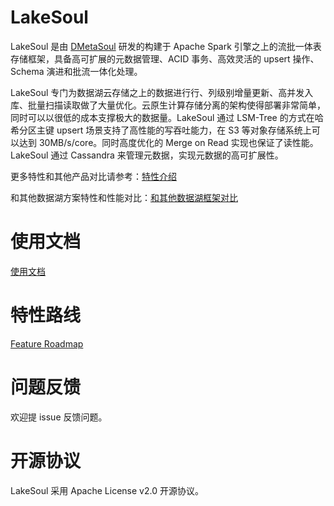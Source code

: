 # LakeSoul
LakeSoul 是由 [DMetaSoul](https://www.dmetasoul.com) 研发的构建于 Apache Spark 引擎之上的流批一体表存储框架，具备高可扩展的元数据管理、ACID 事务、高效灵活的 upsert 操作、Schema 演进和批流一体化处理。

LakeSoul 专门为数据湖云存储之上的数据进行行、列级别增量更新、高并发入库、批量扫描读取做了大量优化。云原生计算存储分离的架构使得部署非常简单，同时可以以很低的成本支撑极大的数据量。LakeSoul 通过 LSM-Tree 的方式在哈希分区主键 upsert 场景支持了高性能的写吞吐能力，在 S3 等对象存储系统上可以达到 30MB/s/core。同时高度优化的 Merge on Read 实现也保证了读性能。LakeSoul 通过 Cassandra 来管理元数据，实现元数据的高可扩展性。

更多特性和其他产品对比请参考：[特性介绍](https://github.com/meta-soul/LakeSoul/wiki/%E4%B8%80%E3%80%81%E7%89%B9%E6%80%A7%E4%BB%8B%E7%BB%8D)

和其他数据湖方案特性和性能对比：[和其他数据湖框架对比](https://github.com/meta-soul/LakeSoul/wiki/%E4%B8%80%E3%80%81%E7%89%B9%E6%80%A7%E4%BB%8B%E7%BB%8D)

# 使用文档
[使用文档](https://github.com/meta-soul/LakeSoul/wiki/%E4%B8%89%E3%80%81%E4%BD%BF%E7%94%A8%E6%96%87%E6%A1%A3)

# 特性路线
[Feature Roadmap](https://github.com/meta-soul/LakeSoul#Feature-Roadmap)

# 问题反馈
欢迎提 issue 反馈问题。

# 开源协议
LakeSoul 采用 Apache License v2.0 开源协议。